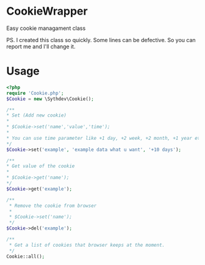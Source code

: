 # CookieWrapper
Easy cookie managament class

PS. I created this class so quickly. Some lines can be defective. So you can report me and I'll change it.

# Usage
```php
<?php 
require 'Cookie.php';
$Cookie = new \Sythdev\Cookie();

/**
* Set (Add new cookie)
*
* $Cookie->set('name','value','time');
* 
* You can use time parameter like +1 day, +2 week, +2 month, +1 year etc..
*/
$Cookie->set('example', 'example data what u want', '+10 days');

/**
* Get value of the cookie
*
* $Cookie->get('name');
*/
$Cookie->get('example');

/**
 * Remove the cookie from browser
 *
 * $Cookie->set('name');
 */
$Cookie->del('example');

/**
 * Get a list of cookies that browser keeps at the moment.
 */
Cookie::all();

```
